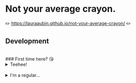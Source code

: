 # Not your average crayon.

✏️ https://lauraaubin.github.io/not-your-average-crayon/ ✏️

## Development

<br>
### First time here? 😘

<details>
<summary>Teehee!</summary>

<br>

```bash
$ npm install
```

```bash
$ yarn build
```

> **Note** > <small>You can skip `yarn build` if you will be exclusively pushing to Github Pages™️</small>

</details>

<br>

<details>
<summary>I'm a regular...</summary>

<br>

Local server http://localhost:3000/,

```
$ yarn start
```

Push changes to Github Pages™️,

```
$ yarn deploy
```

</details>
